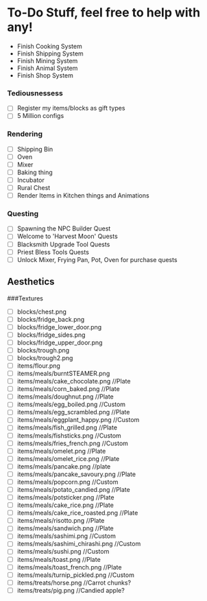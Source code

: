 # To-Do Stuff, feel free to help with any!
- Finish Cooking System
- Finish Shipping System
- Finish Mining System
- Finish Animal System
- Finish Shop System

### Tediousnessess
- [ ] Register my items/blocks as gift types
- [ ] 5 Million configs

### Rendering
- [ ] Shipping Bin
- [ ] Oven
- [ ] Mixer
- [ ] Baking thing
- [ ] Incubator
- [ ] Rural Chest
- [ ] Render Items in Kitchen things and Animations

### Questing
- [ ] Spawning the NPC Builder Quest
- [ ] Welcome to 'Harvest Moon' Quests
- [ ] Blacksmith Upgrade Tool Quests
- [ ] Priest Bless Tools Quests
- [ ] Unlock Mixer, Frying Pan, Pot, Oven for purchase quests

## Aesthetics 
###Textures
- [ ] blocks/chest.png
- [ ] blocks/fridge_back.png
- [ ] blocks/fridge_lower_door.png
- [ ] blocks/fridge_sides.png
- [ ] blocks/fridge_upper_door.png
- [ ] blocks/trough.png
- [ ] blocks/trough2.png
- [ ] items/flour.png
- [ ] items/meals/burntSTEAMER.png
- [ ] items/meals/cake_chocolate.png //Plate
- [ ] items/meals/corn_baked.png //Plate
- [ ] items/meals/doughnut.png //Plate
- [ ] items/meals/egg_boiled.png //Custom
- [ ] items/meals/egg_scrambled.png //Plate
- [ ] items/meals/eggplant_happy.png //Custom
- [ ] items/meals/fish_grilled.png //Plate
- [ ] items/meals/fishsticks.png //Custom
- [ ] items/meals/fries_french.png //Custom
- [ ] items/meals/omelet.png //Plate
- [ ] items/meals/omelet_rice.png //Plate
- [ ] items/meals/pancake.png //plate
- [ ] items/meals/pancake_savoury.png //Plate
- [ ] items/meals/popcorn.png //Custom
- [ ] items/meals/potato_candied.png //Plate
- [ ] items/meals/potsticker.png //Plate
- [ ] items/meals/cake_rice.png //Plate
- [ ] items/meals/cake_rice_roasted.png //Plate
- [ ] items/meals/risotto.png //Plate
- [ ] items/meals/sandwich.png //Plate
- [ ] items/meals/sashimi.png //Custom
- [ ] items/meals/sashimi_chirashi.png //Custom
- [ ] items/meals/sushi.png //Custom
- [ ] items/meals/toast.png //Plate
- [ ] items/meals/toast_french.png //Plate
- [ ] items/meals/turnip_pickled.png //Custom
- [ ] items/treats/horse.png //Carrot chunks?
- [ ] items/treats/pig.png //Candied apple?
